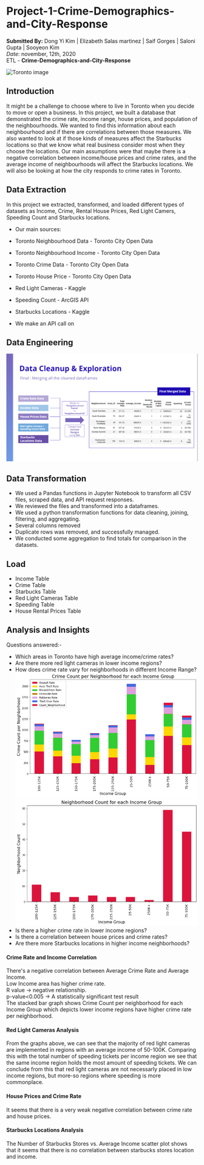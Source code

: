 # Project-1-Crime-Demographics-and-City-Response

**Submitted By:** Dong Yi Kim | Elizabeth Salas martinez | Saif Gorges | Saloni Gupta | Sooyeon Kim </br>
_Date_: november, 12th, 2020\
ETL - **Crime-Demographics-and-City-Response** <br/>

![Toronto image](./Graphs_and_Analysis/Resources/.png)


## Introduction
It might be a challenge to choose where to live in Toronto when you decide to move or open a business. In this project, we built a database that demonstrated the crime rate, income range, house prices, and population of the neighbourhoods. We wanted to find this information about each neighbourhood and if there are correlations between those measures. We also wanted to look at if those kinds of measures affect the Starbucks locations so that we know what real business consider most when they choose the locations. Our main assumptions were that maybe there is a negative correlation between income/house prices and crime rates, and the average income of neighbourhoods will affect the Starbucks locations. We will also be looking at how the city responds to crime rates in Toronto.

## Data Extraction
In this project we extracted, transformed, and loaded different types of datasets as Income, Crime, Rental House Prices, Red Light Camers, Speeding Count and Starbucks locations.

- Our main sources:
 - Toronto Neighbourhood Data - Toronto City Open Data
 - Toronto Neighbourhood Income - Toronto City Open Data
 - Toronto Crime Data - Toronto City Open Data
 - Toronto House Price - Toronto City Open Data
 - Red Light Cameras - Kaggle
 - Speeding Count - ArcGIS API
 - Starbucks Locations - Kaggle

- We make an API call on

## Data Engineering </br>

![Data_Engineering_image](./Graphs_and_Analysis/Resources/Data_Engineering.png) </br>

## Data Transformation
- We used a Pandas functions in Jupyter Notebook to transform all CSV files, scraped data, and API request responses.
- We reviewed the files and transformed into a dataframes.
- We used a python transformation functions for data cleaning, joining, filtering, and aggregating.
- Several columns removed
- Duplicate rows was removed, and successfully managed.
- We conducted some aggregation to find totals for comparison in the datasets.

## Load

- Income Table
- Crime Table
- Starbucks Table
- Red Light Cameras Table
- Speeding Table
- House Rental Prices Table

## Analysis and Insights

Questions answered:- </br>
- Which areas in Toronto have high average income/crime rates? </br>
- Are there more red light cameras in lower income regions? </br>
- How does crime rate vary for neighborhoods in different  Income Range? </br>
![Image1_image](./Graphs_and_Analysis/Resources/Crime_Count_per_Neighborhood.png) </br>
![Image2_image](./Graphs_and_Analysis/Resources/Neighborhood_Count_for_Income_Group.png) </br>
- Is there a higher crime rate in lower income regions? </br>
- Is there a correlation between house prices and crime rates? </br>
- Are there more Starbucks locations in higher income neighborhoods? </br>

#### Crime Rate and Income Correlation </br>
There's a negative correlation between Average Crime Rate and Average Income. </br>
Low Income area has higher crime rate. </br>
R value -> negative relationship. </br>
p-value<0.005 -> A statistically significant test result </br>
The stacked bar graph shows Crime Count per neighborhood for each Income Group which depicts lower income regions have higher crime rate per neighborhood.</br>
#### Red Light Cameras Analysis </br>
From the graphs above, we can see that the majority of red light cameras are implemented in regions with an average income of 50-100K. Comparing this with the total number of speeding tickets per income region we see that the same income region holds the most amount of speeding tickets. We can conclude from this that red light cameras are not necessarly placed in low income regions, but more-so regions where speeding is more commonplace. </br>
#### House Prices and Crime Rate </br>
It seems that there is a very weak negative correlation between crime rate and house prices.</br>
#### Starbucks Locations Analysis </br>
The Number of Starbucks Stores vs. Average Income scatter plot shows that it seems that there is no correlation between starbucks stores location and income. </br>


